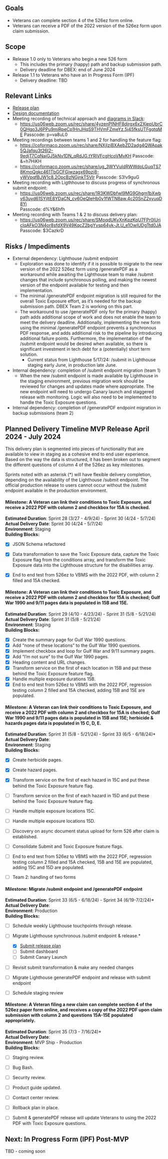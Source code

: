
## Goals
- Veterans can complete section 4 of the 526ez form online.
- Veterans can receive a PDF of the 2022 version of the 526ez form upon claim submission.


## Scope
- Release 1.0 only to Veterans who begin a new 526 form
  - This includes the primary (happy) path and backup submission path.
  - Delivery deadline for DBEX: end of June 2024
- Release 1.1 to Veterans who have an In Progress Form (IPF)
  - Delivery deadline: TBD

## Relevant Links
- [Release plan](https://github.com/department-of-veterans-affairs/va.gov-team/blob/master/teams/vsa/teams/disability-experience/team-docs/Release%20Plans/Toxic%20Exposure%20Release%20Plan.md)
- [Design documentation](https://github.com/department-of-veterans-affairs/va.gov-team/blob/master/products/disability/526ez/toxic-exposure.md)
- Meeting recording of technical approach and [diagrams in Slack](https://dsva.slack.com/archives/C04KW0B46N5/p1715293181014539?thread_ts=1715293137.064459&cid=C04KW0B46N5):
  - https://us06web.zoom.us/rec/share/4yzenPINHF8djrgx6x2XjepUbrC0QHgo3J6PPu9miRpeCp1HnJHqS9THVmFZmeYz.5j45fksUTFgqtqME
    Passcode: p=va8uL0
- Meeting recordings between teams 1 and 2 for handling the feature flag:
  - https://coformaco.zoom.us/rec/share/NXjIziBXAebZD2adg4QWApak5QJafqu3t26I2-9edjT7CqNajGJ5kNv1DN_qRdJG.tYRlVFcgHcoVMvKH
    Passcode: &=h7HiKH
  - https://coformaco.zoom.us/rec/share/ug_3WYVuIdRWWdoLGuqTS78KmoQgkc461TbGCFGiwzagx69pzj8-yWVpqfBJW1c8.2OpcBzNGjnkT5VIr
    Passcode: S3!v9guG         
- Meeting recording with Ligthhouse to discuss progress of synchronous submit endpoint:       
  - https://us06web.zoom.us/rec/share/1R3KWDbfwI9MG9Ghgm1bXwbv63uyd61SYjItE8YDaCN_cv6OeQIeHb0v1fWTN8aw.4c20SnZ2xyuqD8Yi       
    Passcode: d%Y&6hfh
- Meeting recording with Teams 1 & 2 to discuss delivery plan:
  - https://us06web.zoom.us/rec/share/SMoqdUKyXnKpzKqU7FPr0lUrjclqAFkO3N4or8sfdX9V49KqcZ2bgYvsp64yk-Jt.U_e1OwIUDgTtd0JA
    Passcode: $3CazkrD          

## Risks / Impediments
- External dependency: Lighthouse /submit endpoint
  - Exploration was done to identify if it is possible to migrate to the new version of the 2022 526ez form using /generatePDF as a workaround while awaiting the Lighthouse team to make /submit changes that include synchronous polling, and making the newest version of the endpoint available for testing and then implementation. 
  - The minimal /generatePDF endpoint migration is still required for the overall Toxic Exposure effort, as it’s needed for the backup submission path. DBEX Team 2 is working on this part.
  - The workaround to use /generatePDF only for the primary (happy) path adds additional scope of work and does not enable the team to meet the delivery deadline. Additionally, implementing the new form using the minimal /generatePDF endpoint prevents a synchronous PDF response, and adds additional risk to the pipeline by introducing additional failure points. Furthermore, the implementation of the /submit endpoint would be desired when available, so there is significant investment in tech debt for a (potentially) short term solution.
    - Current status from Lighthouse 5/17/24: /submit in Lighthouse staging early June, in production late June.
- Internal dependency: completion of /submit endpoint migration (team 1)
  - When the new /submit endpoint is made available by Lighthouse in the staging environment, previous migration work should be reviewed for changes and updates made where appropriate. The new endpoint will need to undergo Canary launch and staggered release with monitoring. Logic will also need to be implemented to handle the Toxic Exposure questions.
- Internal dependency: completion of /generatePDF endpoint migration in backup submissions (team 2) 


## Planned Delivery Timeline MVP Release April 2024 - July 2024
This delivery plan is segmented into pieces of functionality that are available to view in staging as a cohesive end to end user experience. Based on the way the data is structured, it has been broken out to segment the different questions of column 4 of the 526ez as key milestones.  

Sprints noted with an asterisk (*) will have flexible delivery completion, depending on the availability of the Lighthouse /submit endpoint. The official production release to users cannot occur without the /submit endpoint available in the production environment.


#### Milestone: A Veteran can link their conditions to Toxic Exposure, and receive a 2022 PDF with column 2 and checkbox for 15A is checked.
**Estimated Duration**: Sprint 28 (3/27 - 4/9/24) - Sprint 30 (4/24 - 5/7/24)   
**Actual Delivery Date**: Sprint 30 (4/24 - 5/7/24)     
**Environment**: Staging    
**Building Blocks:**    
 - [X] JSON Schema refactored
 - [X] Data transformation to save the Toxic Exposure data, capture the Toxic Exposure flag from the conditions array, and transform the Toxic Exposure data into the Lighthouse structure for the disabilities array.
 - [X] End to end test from 526ez to VBMS with the 2022 PDF, with column 2 filled and 15A checked.


#### Milestone: A Veteran can link their conditions to Toxic Exposure, and receive a 2022 PDF with column 2 and checkbox for 15A is checked; Gulf War 1990 and 9/11 pages data is populated in 15B and 15E.
**Estimated Duration**: Sprint 29 (4/10 - 4/23/24) - Sprint 31 (5/8 - 5/21/24)        
**Actual Delivery Date**: Sprint 31 (5/8 - 5/21/24)       
**Environment**: Staging    
**Building Blocks:**     
 - [X] Create the summary page for Gulf War 1990 questions.
 - [X] Add “none of these locations” to the Gulf War 1990 questions. 
 - [X] Implement checkbox and loop for Gulf War and 9/11 summary pages.
 - [X] Add “I’m not sure” to the Gulf War 1990 pages.
 - [X] Heading content and URL changes.
 - [X] Transform service on the first of each location in 15B and put these behind the Toxic Exposure feature flag.
 - [X] Handle multiple exposure durations 15B.
 - [X] End to end test from 526ez to VBMS with the 2022 PDF, regression testing column 2 filled and 15A checked, adding 15B and 15E are populated.

#### Milestone: A Veteran can link their conditions to Toxic Exposure, and receive a 2022 PDF with column 2 and checkbox for 15A is checked; Gulf War 1990 and 9/11 pages data is populated in 15B and 15E; herbicide & hazards pages data is populated in 15 C, D, E.
**Estimated Duration**: Sprint 31 (5/8 - 5/21/24) - Sprint 33 (6/5 - 6/18/24)*     
**Actual Delivery Date**:      
**Environment**: Staging    
**Building Blocks:**   
 - [X] Create herbicide pages.
 - [X] Create hazard pages.
 - [X] Transform service on the first of each hazard in 15C and put these behind the Toxic Exposure feature flag.
 - [ ] Transform service on the first of each hazard in 15D and put these  behind the Toxic Exposure feature flag.
 - [ ] Handle multiple exposure locations 15C.
 - [ ] Handle multiple exposure locations 15D.
 - [ ] Discovery on async document status upload for form 526 after claim is established.
 - [ ] Consolidate Submit and Toxic Exposure feature flags.     
 - [ ] End to end test from 526ez to VBMS with the 2022 PDF, regression testing column 2 filled and 15A checked, 15B and 15E are populated, adding 15C and 15D are populated.
 - [ ] Team 2: handling of two forms
 
 

#### Milestone: Migrate /submit endpoint and /generatePDF endpoint
**Estimated Duration**: Sprint 33 (6/5 - 6/18/24) - Sprint 34 (6/19-7/2/24)*      
**Actual Delivery Date**:            
**Environment**: Production          
**Building Blocks:**      
- [ ] Schedule weekly Lighthouse touchpoints through release.
- [ ] Migrate Lighthouse synchronous /submit endpoint & release.*
     - [X] [Submit release plan](https://github.com/department-of-veterans-affairs/va.gov-team/blob/master/teams/vsa/teams/disability-experience/team-docs/Release%20Plans/DBEX%20Submit%20Migration%20Release%20Plan.md)    
     - [ ] Submit dashboard    
     - [ ] Submit Canary Launch        
- [ ] Revisit submit transformation & make any needed changes
- [ ] Migrate Lighthouse generatePDF endpoint and release with submit endpoint
- [ ] Schedule staging review


#### Milestone: A Veteran filing a new claim can complete section 4 of the 526ez paper form online, and receives a copy of the 2022 PDF upon claim submission with column 2 and questions 15A-15E populated appropriately.
**Estimated Duration**: Sprint 35 (7/3 - 7/16/24)*    
**Actual Delivery Date**:          
**Environment**: MVP Ship - Production     
**Building Blocks:**    
 - [ ] Staging review.
 - [ ] Bug Bash.
 - [ ] Security review.
 - [ ] Product guide updated.
 - [ ] Contact center review.
 - [ ] Rollback plan in place.
 - [ ] Submit & generatePDF release will update Veterans to using the 2022 PDF with Toxic Exposure questions.


## Next: In Progress Form (IPF) Post-MVP
TBD - coming soon
 


